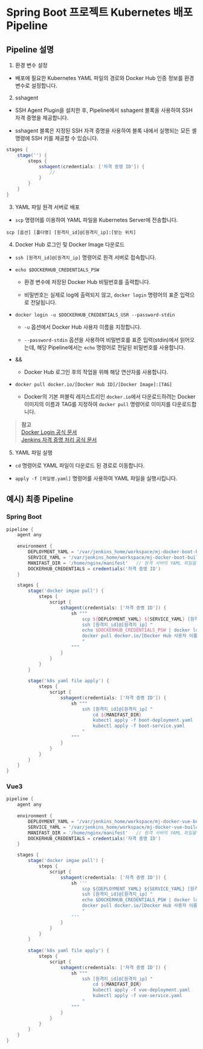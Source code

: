 # Spring Boot 프로젝트 Kubernetes 배포 Pipeline

## Pipeline 설명

1. 환경 변수 설정

- 배포에 필요한 Kubernetes YAML 파일의 경로와 Docker Hub 인증 정보를 환경 변수로 설정합니다.

2. sshagent

- SSH Agent Plugin을 설치한 후, Pipeline에서 sshagent 블록을 사용하여 SSH 자격 증명을 제공합니다.

- sshagent 블록은 지정된 SSH 자격 증명을 사용하여 블록 내에서 실행되는 모든 셸 명령에 SSH 키를 제공할 수 있습니다.

```groovy
stages {
    stage('') {
        steps {
            sshagent(credentials: ['자격 증명 ID']) {
                //
            }
        }
    }
}
```

3. YAML 파일 원격 서버로 배포

- `scp` 명령어를 이용하여 YAML 파일을 Kubernetes Server에 전송합니다.

```
scp [옵션] [폴더명] [원격지_id]@[원격지_ip]:[받는 위치]
```

4. Docker Hub 로그인 및 Docker Image 다운로드

- `ssh [원격지_id]@[원격지_ip]` 명령어로 원격 서버로 접속합니다.

- `echo $DOCKERHUB_CREDENTIALS_PSW`

    - 환경 변수에 저장된 Docker Hub 비밀번호를 출력합니다.

    - 비밀번호는 실제로 log에 출력되지 않고, `docker login` 명령어의 표준 입력으로 전달됩니다.

- `docker login -u $DOCKERHUB_CREDENTIALS_USR --password-stdin`

    - `-u` 옵션에서 Docker Hub 사용자 이름을 지정합니다.

    - `--password-stdin` 옵션을 사용하여 비밀번호를 표준 입력(stdin)에서 읽어오는데, 해당 Pipeline에서는 `echo` 명령어로 전달된 비밀번호를 사용합니다.

- &&
    
    - Docker Hub 로그인 후의 작업을 위해 해당 연산자를 사용합니다.

- `docker pull docker.io/[Docker Hub ID]/[Docker Image]:[TAG]`

    - Docker의 기본 퍼블릭 레지스트리인 `docker.io`에서 다운로드하려는 Docker 이미지의 이름과 TAG를 지정하여 `docker pull` 명령어로 이미지를 다운로드합니다.

>**참고** <br/>
>[Docker Login 공식 문서](https://docs.docker.com/reference/cli/docker/login) <br/>
>[Jenkins 자격 증명 처리 공식 문서](https://www.jenkins.io/doc/book/pipeline/jenkinsfile/#usernames-and-passwords)

5. YAML 파일 실행

- `cd` 명령어로 YAML 파일이 다운로드 된 경로로 이동합니다.

- `apply -f [파일명.yaml]` 명령어를 사용하여 YAML 파일을 실행시킵니다.

## 예시) 최종 Pipeline

### Spring Boot

```groovy
pipeline {
    agent any
    
    environment {
        DEPLOYMENT_YAML = '/var/jenkins_home/workspace/mj-docker-boot-build/backend/k8s/boot-deployment.yaml'   // Jenkins Server의 YAML 파일 경로
        SERVICE_YAML = '/var/jenkins_home/workspace/mj-docker-boot-build/backend/k8s/boot-service.yaml'         // Jenkins Server의 YAML 파일 경로
        MANIFAST_DIR = '/home/nginx/manifest'   // 원격 서버의 YAML 파일을 배포할 폴더 경로
        DOCKERHUB_CREDENTIALS = credentials('자격 증명 ID')
    }

    stages {
        stage('docker imgae pull') {
            steps {
                script {
                    sshagent(credentials: ['자격 증명 ID']) {
                        sh """
                            scp ${DEPLOYMENT_YAML} ${SERVICE_YAML} [원격지_id]@[원격지_ip]:${MANIFAST_DIR}
                            ssh [원격지_id]@[원격지_ip] "
                            echo $DOCKERHUB_CREDENTIALS_PSW | docker login -u $DOCKERHUB_CREDENTIALS_USR --password-stdin &&
                            docker pull docker.io/[Docker Hub 사용자 이름]/[Docker Image]:[TAG]
                            "
                        """
                    }
                }
            }
        }
        
        stage('k8s yaml file apply') {
            steps {
                script {
                    sshagent(credentials: ['자격 증명 ID']) {
                        sh """
                            ssh [원격지_id]@[원격지_ip] "
                                cd ${MANIFAST_DIR}
                                kubectl apply -f boot-deployment.yaml
                                kubectl apply -f boot-service.yaml
                            "
                        """
                    }
                }
            }
        }
    }
}
```

### Vue3

```groovy
pipeline {
    agent any
    
    environment {
        DEPLOYMENT_YAML = '/var/jenkins_home/workspace/mj-docker-vue-build/frontend/k8s/vue-deployment.yaml'    // Jenkins Server의 YAML 파일 경로
        SERVICE_YAML = '/var/jenkins_home/workspace/mj-docker-vue-build/frontend/k8s/vue-service.yaml'          // Jenkins Server의 YAML 파일 경로
        MANIFAST_DIR = '/home/nginx/manifest'   // 원격 서버의 YAML 파일을 배포할 폴더 경로
        DOCKERHUB_CREDENTIALS = credentials('자격 증명 ID')
    }

    stages {
        stage('docker imgae pull') {
            steps {
                script {
                    sshagent(credentials: ['자격 증명 ID']) {
                        sh '''
                            scp ${DEPLOYMENT_YAML} ${SERVICE_YAML} [원격지_id]@[원격지_ip]:${MANIFAST_DIR} 
                            ssh [원격지_id]@[원격지_ip] "
                            echo $DOCKERHUB_CREDENTIALS_PSW | docker login -u $DOCKERHUB_CREDENTIALS_USR --password-stdin &&
                            docker pull docker.io/[Docker Hub 사용자 이름]/[Docker Image]:[TAG]
                            "
                        '''
                    }
                }
            }
        }
        
        stage('k8s yaml file apply') {
            steps {
                script {
                    sshagent(credentials: ['자격 증명 ID']) {
                        sh """
                            ssh [원격지_id]@[원격지_ip] "
                                cd ${MANIFAST_DIR}
                                kubectl apply -f vue-deployment.yaml
                                kubectl apply -f vue-service.yaml
                            "
                        """
                    }
                }
            }
        }
    }
}
```
